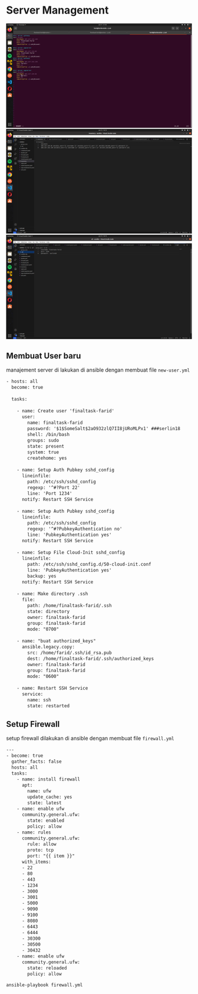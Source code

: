 # Server Management

![enter image description here](./images/ssh%20config.png)
![enter image description here](./images/inventoryansible.png)
![enter image description here](./images/varsansible.png)

## Membuat User baru

manajement server di lakukan di ansible dengan membuat file ```new-user.yml```

```
- hosts: all
  become: true

  tasks:

    - name: Create user 'finaltask-farid'
      user:
        name: finaltask-farid
        password: '$1$SomeSalt$2aO932zlQ7II8jURoMLPx1' ###serlin18
        shell: /bin/bash
        groups: sudo
        state: present
        system: true
        createhome: yes

    - name: Setup Auth Pubkey sshd_config
      lineinfile:
        path: /etc/ssh/sshd_config
        regexp: '^#?Port 22'
        line: 'Port 1234'
      notify: Restart SSH Service

    - name: Setup Auth Pubkey sshd_config
      lineinfile:
        path: /etc/ssh/sshd_config
        regexp: '^#?PubkeyAuthentication no'
        line: 'PubkeyAuthentication yes'
      notify: Restart SSH Service

    - name: Setup File Cloud-Init sshd_config
      lineinfile:
        path: /etc/ssh/sshd_config.d/50-cloud-init.conf
        line: 'PubkeyAuthentication yes'
        backup: yes
      notify: Restart SSH Service

    - name: Make directory .ssh
      file:
        path: /home/finaltask-farid/.ssh
        state: directory
        owner: finaltask-farid
        group: finaltask-farid
        mode: "0700"

    - name: "buat authorized_keys"
      ansible.legacy.copy:
        src: /home/farid/.ssh/id_rsa.pub
        dest: /home/finaltask-farid/.ssh/authorized_keys
        owner: finaltask-farid
        group: finaltask-farid
        mode: "0600"

    - name: Restart SSH Service
      service:
        name: ssh
        state: restarted
```

## Setup Firewall

setup firewall dilakukan di ansible dengan membuat file ```firewall.yml```

```
---
- become: true
  gather_facts: false
  hosts: all
  tasks:
    - name: install firewall
      apt:
        name: ufw
        update_cache: yes
        state: latest
    - name: enable ufw
      community.general.ufw:
        state: enabled
        policy: allow
    - name: rules
      community.general.ufw:
        rule: allow
        proto: tcp
        port: "{{ item }}"
      with_items:
      - 22
      - 80
      - 443
      - 1234
      - 3000
      - 3001
      - 5000
      - 9090
      - 9100
      - 8080
      - 6443
      - 6444
      - 30300
      - 30500
      - 30432
    - name: enable ufw
      community.general.ufw:
        state: reloaded
        policy: allow
```
```
ansible-playbook firewall.yml
```